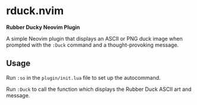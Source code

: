 # rduck.nvim
**Rubber Ducky Neovim Plugin**

A simple Neovim plugin that displays an ASCII or PNG duck image when prompted with the `:Duck` command and a thought-provoking message.

## Usage

Run `:so` in the `plugin/init.lua` file to set up the autocommand.

Run `:Duck` to call the function which displays the Rubber Duck ASCII art and message.
